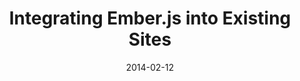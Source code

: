 ---
title: "Integrating Ember.js into Existing Sites"
date: '2014-02-12'
event_id: 13
author_ids:
- 12
video: https://vimeo.com/86698279
video_provider: vimeo
video_id: 86698279
slides_url: http://www.slideshare.net/istefo/emberjs-munich-testing
slides_format: slideshare
slides_id: daBStqY0BvYaRv
url: "http://www.meetup.com/London-Emberjs-User-Group/events/161526872/"
layout: talks
---